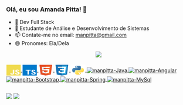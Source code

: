 ### Olá, eu sou Amanda Pitta! 👋


- 🔭 Dev Full Stack
- 🌱 Estudante de Análise e Desenvolvimento de Sistemas
- 📫 Contate-me no email: manpitta@gmail.com
- 😄 Pronomes: Ela/Dela


<div align="center">
  <a href="https://github.com/manpitta">
  <img height="180em" src="https://github-readme-stats.vercel.app/api/top-langs/?username=manpitta&layout=compact&langs_count=7&theme=dark"/>
  </div>


<div style="display: inline_block"><br>
  <img align="center" alt="manpitta-Js" height="30" width="40" src="https://raw.githubusercontent.com/devicons/devicon/master/icons/javascript/javascript-plain.svg">
  <img align="center" alt="manpitta-Ts" height="30" width="40" src="https://raw.githubusercontent.com/devicons/devicon/master/icons/typescript/typescript-plain.svg">
  <img align="center" alt="manpitta-HTML" height="30" width="40" src="https://raw.githubusercontent.com/devicons/devicon/master/icons/html5/html5-original.svg">
  <img align="center" alt="manpitta-CSS" height="30" width="40" src="https://raw.githubusercontent.com/devicons/devicon/master/icons/css3/css3-original.svg">
  <img align="center" alt="manpitta-Python" height="30" width="40" src="https://raw.githubusercontent.com/devicons/devicon/master/icons/python/python-original.svg">
  <img align="center" alt="manpitta-Java" height="30" width="40" src="https://img.shields.io/badge/Java-ED8B00?style=for-the-badge&logo=java&logoColor=white">
  <img align="center" alt="manpitta-Angular" height="30" width="40" src="https://img.shields.io/badge/Angular-DD0031?style=for-the-badge&logo=angular&logoColor=white">
  <img align="center" alt="manpitta-Bootstrap" height="30" width="40" src="https://img.shields.io/badge/Bootstrap-563D7C?style=for-the-badge&logo=bootstrap&logoColor=white">
  <img align="center" alt="manpitta-Spring" height="30" width="40" src="https://img.shields.io/badge/Spring-6DB33F?style=for-the-badge&logo=spring&logoColor=white">
   <img align="center" alt="manpitta-MySql" height="30" width="40" src="https://img.shields.io/badge/MySQL-00000F?style=for-the-badge&logo=mysql&logoColor=white">
  
  </div>

##

<div> 
  <a href = "mailto:manpitta@gmail.com"><img src="https://img.shields.io/badge/-Gmail-%23333?style=for-the-badge&logo=gmail&logoColor=white" target="_blank"></a>
  <a href="https://www.linkedin.com/in/amanda-pitta/" target="_blank"><img src="https://img.shields.io/badge/-LinkedIn-%230077B5?style=for-the-badge&logo=linkedin&logoColor=white" target="_blank"></a> 
</div>
